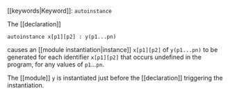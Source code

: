 [[keywords|Keyword]]: `autoinstance`

The [[declaration]]

```
autoinstance x[p1][p2] : y(p1...pn)
```

causes an [[module instantiation|instance]] `x[p1][p2]` of `y(p1...pn)` to be generated for each identifier `x[p1][p2]` that occurs undefined in the program, for any values of `p1`...`pn`.

The [[module]] `y` is instantiated just before the [[declaration]] triggering the instantiation. 

